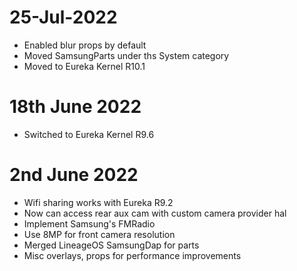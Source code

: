 # 25-Jul-2022
- Enabled blur props by default
- Moved SamsungParts under ths System category
- Moved to Eureka Kernel R10.1

# 18th June 2022 

- Switched to Eureka Kernel R9.6

# 2nd June 2022 

- Wifi sharing works with Eureka R9.2
- Now can access rear aux cam with custom camera provider hal
- Implement Samsung's FMRadio
- Use 8MP for front camera resolution
- Merged LineageOS SamsungDap for parts
- Misc overlays, props for performance improvements
